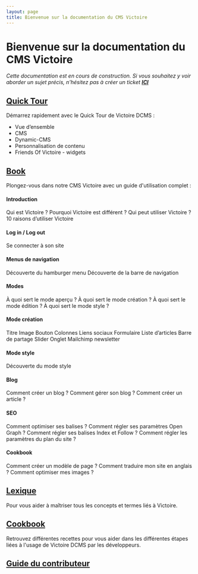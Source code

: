 ```yaml
---
layout: page
title: Bienvenue sur la documentation du CMS Victoire
---
```


# Bienvenue sur la documentation du CMS Victoire

_Cette documentation est en cours de construction. Si vous souhaitez y voir aborder un sujet précis, n'hésitez pas à créer un ticket **[ICI](https://github.com/Victoire/documentation-fr/issues)**_


## [Quick Tour](quick-tour)
Démarrez rapidement avec le Quick Tour de Victoire DCMS :

- Vue d’ensemble
- CMS
- Dynamic-CMS
- Personnalisation de contenu
- Friends Of Victoire - widgets

## [Book](book)
Plongez-vous dans notre CMS Victoire avec un guide d'utilisation complet :

#### Introduction
Qui est Victoire ? 
Pourquoi Victoire est différent ?
Qui peut utiliser Victoire ?
10 raisons d’utiliser Victoire

#### Log in / Log out
Se connecter à son site

#### Menus de navigation
Découverte du hamburger menu
Découverte de la barre de navigation

#### Modes
À quoi sert le mode aperçu ? 
À quoi sert le mode création ?
À quoi sert le mode édition ?
À quoi sert le mode style ?

#### Mode création
Titre 
Image
Bouton 
Colonnes 
Liens sociaux 
Formulaire 
Liste d’articles
Barre de partage
Slider
Onglet
Mailchimp newsletter

#### Mode style
Découverte du mode style

#### Blog
Comment créer un blog ? 
Comment gérer son blog ?
Comment créer un article ?

#### SEO
Comment optimiser ses balises ? 
Comment régler ses paramètres Open Graph ?
Comment régler ses balises Index et Follow ?
Comment régler les paramètres du plan du site  ?

#### Cookbook
Comment créer un modèle de page ?
Comment traduire mon site en anglais ? 
Comment optimiser mes images ?


## [Lexique](lexical)
Pour vous aider à maîtriser tous les concepts et termes liés à Victoire.

## [Cookbook](cookbook)
Retrouvez différentes recettes pour vous aider dans les différentes étapes liées à l'usage de Victoire DCMS par les développeurs.

## [Guide du contributeur](contributing)

